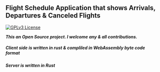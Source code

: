 ## Flight Schedule Application that shows Arrivals, Departures & Canceled Flights
[![GPLv3 License](https://img.shields.io/badge/License-GPL%20v3-yellow.svg)](https://opensource.org/licenses/)

***This an Open Source project. I welcome any & all contributions.***

##### Client side is written in rust & compliled in WebAssembly byte code format
##### Server is written in Rust

